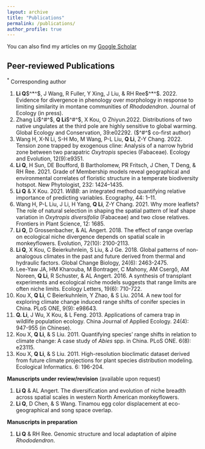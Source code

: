 ```yaml
---
layout: archive
title: "Publications"
permalink: /publications/
author_profile: true
---
```


You can also find my articles on my [Google Scholar](https://scholar.google.com/citations?user=chGL78AAAAAJ&hl=en&authuser=1)


Peer-reviewed Publications
------
<sup>*</sup> Corresponding author

1. **Li Q**$^*^$, J Wang, R Fuller, Y Xing, J Liu, & RH Ree$^*^$. 2022. Evidence for divergence in phenology over morphology in response to limiting similarity in montane communities of *Rhododendron*. Journal of Ecology (in press).
1. Zhang Li$^#^$, **Q Li**$^#^$, X Kou, O Zhiyun.2022. Distributions of two native ungulates at the third pole are highly sensitive to global warming. Global Ecology and Conservation, 39:e02292. ($^#^$ co-first author)
1. Wang H, X-N Li, S-H Mo, M Wang, P-L Liu, **Q Li**, Z-Y Chang. 2022. Tension zone trapped by exogenous cline: Analysis of a narrow hybrid zone between two parapatric *Oxytropis* species (Fabaceae). Ecology and Evolution, 12(9):e9351.
1. **Li Q**, H Sun, DE Boufford, B Bartholomew, PR Fritsch, J Chen, T Deng, & RH Ree. 2021. Grade of Membership models reveal geographical and environmental correlates of floristic structure in a temperate biodiversity hotspot. New Phytologist, 232: 1424–1435.
1. **Li Q** & X Kou. 2021. *WiBB*: an integrated method quantifying relative importance of predicting variables. Ecography, 44: 1–11.
1. Wang H, P-L Liu, J Li, H Yang, **Q Li**, Z-Y Chang. 2021. Why more leaflets? The role of natural selection in shaping the spatial pattern of leaf shape variation in *Oxytropis diversifolia* (Fabaceae) and two close relatives. Frontiers in Plant Science, 12: 1685.
1. **Li Q**, D Grossenbacher, & AL Angert. 2018. The effect of range overlap on ecological niche divergence depends on spatial scale in monkeyflowers. Evolution, 72(10): 2100-2113.
2. **Li Q**, X Kou, C Beierkuhnlein, S Liu, & J Ge. 2018. Global patterns of non‐analogous climates in the past and future derived from thermal and hydraulic factors. Global Change Biology, 24(6): 2463-2475.
3. Lee-Yaw JA, HM Kharouba, M Bontrager, C Mahony, AM Csergő, AM Noreen, **Q Li**, R Schuster, & AL Angert. 2016. A synthesis of transplant experiments and ecological niche models suggests that range limits are often niche limits. Ecology Letters, 19(6): 710-722.
4. Kou X, **Q Li**, C Beierkuhnlein, Y Zhao, & S Liu. 2014. A new tool for exploring climate change induced range shifts of conifer species in China. PLoS ONE, 9(9): e98643.
5. **Q. Li**, J Wu, X Kou, & L Feng. 2013. Applications of camera trap in wildlife population ecology. China Journal of Applied Ecology. 24(4): 947-955 (in Chinese).
6. Kou X, **Q Li**, & S Liu. 2011. Quantifying species’ range shifts in relation to climate change: A case study of *Abies* spp. in China. PLoS ONE. 6(8): e23115.
7. Kou X, **Q Li**, & S Liu. 2011. High-resolution bioclimatic dataset derived from future climate projections for plant species distribution modeling. Ecological Informatics. 6: 196-204.

**Manuscripts under review/revision** (available upon request)
1. **Li Q** & AL Angert. The diversification and evolution of niche breadth across spatial scales in western North American monkeyflowers.
2. **Li Q**, D Chen, & S Wang. Tinamou egg color displacement at eco-geographical and song space overlap.

**Manuscripts in preparation**
1. **Li Q** & RH Ree. Genomic structure and local adaptation of alpine *Rhododendron*.
